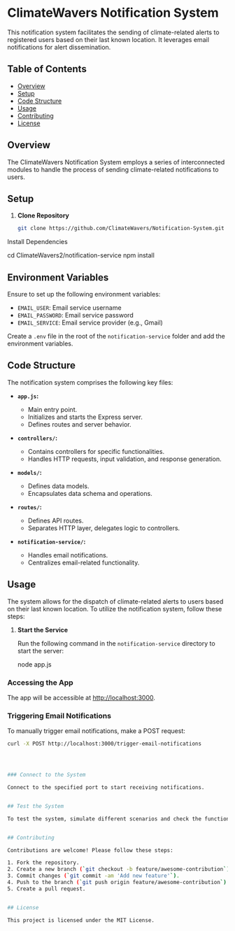 # ClimateWavers Notification System

This notification system facilitates the sending of climate-related alerts to registered users based on their last known location. It leverages email notifications for alert dissemination.

## Table of Contents

- [Overview](#overview)
- [Setup](#setup)
- [Code Structure](#code-structure)
- [Usage](#usage)
- [Contributing](#contributing)
- [License](#license)

## Overview

The ClimateWavers Notification System employs a series of interconnected modules to handle the process of sending climate-related notifications to users.

## Setup

1. **Clone Repository**

   ```bash
   git clone https://github.com/ClimateWavers/Notification-System.git

Install Dependencies

cd ClimateWavers2/notification-service
npm install

## Environment Variables

Ensure to set up the following environment variables:

- `EMAIL_USER`: Email service username
- `EMAIL_PASSWORD`: Email service password
- `EMAIL_SERVICE`: Email service provider (e.g., Gmail)

Create a `.env` file in the root of the `notification-service` folder and add the environment variables.

## Code Structure

The notification system comprises the following key files:


- **`app.js`:**
  - Main entry point.
  - Initializes and starts the Express server.
  - Defines routes and server behavior.

- **`controllers/`:**
  - Contains controllers for specific functionalities.
  - Handles HTTP requests, input validation, and response generation.

- **`models/`:**
  - Defines data models.
  - Encapsulates data schema and operations.

- **`routes/`:**
  - Defines API routes.
  - Separates HTTP layer, delegates logic to controllers.

- **`notification-service/`:**
  - Handles email notifications.
  - Centralizes email-related functionality.

## Usage

The system allows for the dispatch of climate-related alerts to users based on their last known location. To utilize the notification system, follow these steps:

1. **Start the Service**

   Run the following command in the `notification-service` directory to start the server:

   node app.js



### Accessing the App

The app will be accessible at [http://localhost:3000](http://localhost:3000).



### Triggering Email Notifications

To manually trigger email notifications, make a POST request:

```bash
curl -X POST http://localhost:3000/trigger-email-notifications




### Connect to the System

Connect to the specified port to start receiving notifications.


## Test the System

To test the system, simulate different scenarios and check the functionality of the email notifications.


## Contributing

Contributions are welcome! Please follow these steps:

1. Fork the repository.
2. Create a new branch (`git checkout -b feature/awesome-contribution`).
3. Commit changes (`git commit -am 'Add new feature'`).
4. Push to the branch (`git push origin feature/awesome-contribution`).
5. Create a pull request.


## License

This project is licensed under the MIT License.

